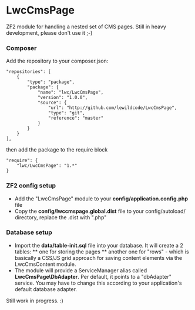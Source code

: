LwcCmsPage
==========

ZF2 module for handling a nested set of CMS pages. Still in heavy development, please don't use it ;-)

### Composer ###
Add the repository to your composer.json:

    "repositories": [
        {
            "type": "package",
            "package": {
                "name": "lwc/LwcCmsPage",
                "version": "1.0.0",
                "source": {
                    "url": "http://github.com/lewildcode/LwcCmsPage",
                    "type": "git",
                    "reference": "master"
                }
            }
        }
    ],

then add the package to the require block

    "require": {
        "lwc/LwcCmsPage": "1.*"
    }

### ZF2 config setup ###
* Add the "LwcCmsPage" module to your <b>config/application.config.php</b> file
* Copy the <b>config/lwccmspage.global.dist</b> file to your config/autoload/ directory, replace the .dist with ".php"

### Database setup ###
* Import the <b>data/table-init.sql</b> file into your database. It will create a 2 tables:
** one for storing the pages
** another one for "rows" - which is basically a CSS/JS grid approach for saving content elements via the LwcCmsContent module.
* The module will provide a ServiceManager alias called <b>LwcCmsPage\DbAdapter</b>. Per default, it points to a "dbAdapter" service. You may have to change this according to your application's default database adapter.

Still work in progress. :)

